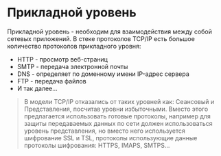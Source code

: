 # Прикладной уровень
Прикладной уровень - необходим для взаимодействия между собой сетевых приложений. В стеке протоколов TCP/IP есть большое количество протоколов прикладного уровня:
+ HTTP - просмотр веб-страниц 
+ SMTP - передача электронной почты
+ DNS - определяет по доменному имени IP-адрес сервера
+ FTP - передача файлов
+ И так далее...

> В модели TCP/IP отказались от таких уровней как: Сеансовый и Представления, посчитав уровни избыточными. Вместо этого предлагается использовать готовые протоколы, например для защиты передаваемых данных по сети должен использоваться уровень представления, но вместо него используется шифрование SSL и TSL, протоколы использующие данные протоколы шифрования: HTTPS, IMAPS, SMTPS...